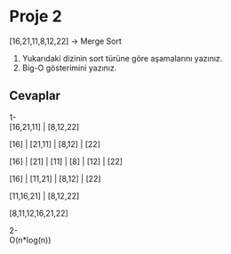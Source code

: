 # Proje 2
[16,21,11,8,12,22] -> Merge Sort  
  
1. Yukarıdaki dizinin sort türüne göre aşamalarını yazınız.  
2. Big-O gösterimini yazınız.  
  
## Cevaplar  
1-  
[16,21,11] | [8,12,22]  
  
[16] | [21,11] | [8,12] | [22]  
  
[16] | [21] | [11] | [8] | [12] | [22]  
  
[16] | [11,21] | [8,12] | [22]  
  
[11,16,21] | [8,12,22]  
  
[8,11,12,16,21,22]  
  
  
2-  
O(n*log(n))  
  